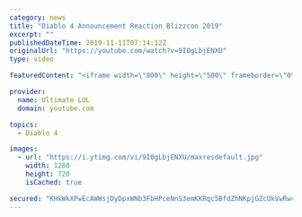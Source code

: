```yaml
---
category: news
title: "Diablo 4 Announcement Reaction Blizzcon 2019"
excerpt: ""
publishedDateTime: 2019-11-11T07:14:12Z
originalUrl: "https://youtube.com/watch?v=9I0gLbjENXU"
type: video

featuredContent: "<iframe width=\"800\" height=\"500\" frameborder=\"0\" src=\"https://www.youtube.com/embed/9I0gLbjENXU\" allow=\"accelerometer; autoplay; encrypted-media; gyroscope; picture-in-picture\" allowfullscreen></iframe>"

provider:
  name: Ultimate LUL
  domain: youtube.com

topics:
  - Diablo 4

images:
  - url: "https://i.ytimg.com/vi/9I0gLbjENXU/maxresdefault.jpg"
    width: 1280
    height: 720
    isCached: true

secured: "KHkWkXPwEcAWWsjDyDpxWNb3FbHPceNnS3emKKRqc5BfdZhNKpjGZcOkVwRwcaYwnFI8gfZcbOvpGMUKdddubRX1OSFJ8VNi9qCwaaxVavHWhJ/TJIhebWax2BguVAi+WePKDCPsiXesl0qOaMNsmY0LyK6d90d3CrYhlLfrobi+6JDYkuPZW2sO1O4j5ucnRtWhjJQxsYeqY/XhrLvxxWup75DHeYqk3kHZLm7hj88gahOy7MyolEX10eCD5zVmm7MzSkfqe3pBVQ6NGKuDafq3t/QEYOewXu9wAJnIBtb6V5/x7GFX/dYPB0k+YFYRBJII9xiAycjZzfN1GGT7wMedksd8qEG3wbhmi3D2FdPz0REcwPa4lyeIL8HYit6oarwbB+ho0TJtjOg9dAbFtHmmnjPUqGNHp2VfLjnQ/ag=;uAc7Q/uflAHsk19qdv60vA=="
---
```


